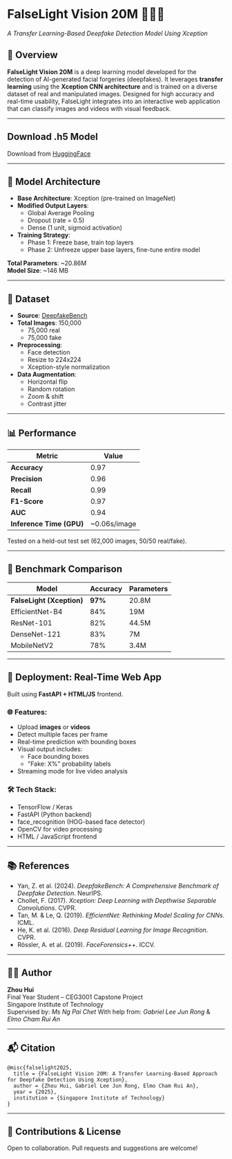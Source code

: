 # FalseLight Vision 20M 🕵️‍♂️🧠  
*A Transfer Learning-Based Deepfake Detection Model Using Xception*

## 📌 Overview

**FalseLight Vision 20M** is a deep learning model developed for the detection of AI-generated facial forgeries (deepfakes). It leverages **transfer learning** using the **Xception CNN architecture** and is trained on a diverse dataset of real and manipulated images. Designed for high accuracy and real-time usability, FalseLight integrates into an interactive web application that can classify images and videos with visual feedback.

---

## Download .h5 Model
Download from [HuggingFace](https://huggingface.co/nezuno177/FalseLight-Vision-20M/blob/main/FalseLight%20Vision%2020M.h5)

---

## 🧠 Model Architecture

- **Base Architecture**: Xception (pre-trained on ImageNet)
- **Modified Output Layers**:
  - Global Average Pooling
  - Dropout (rate = 0.5)
  - Dense (1 unit, sigmoid activation)
- **Training Strategy**:
  - Phase 1: Freeze base, train top layers
  - Phase 2: Unfreeze upper base layers, fine-tune entire model

**Total Parameters**: ~20.86M  
**Model Size**: ~146 MB

---

## 🧪 Dataset

- **Source**: [DeepfakeBench](https://github.com/DeepfakeBench)
- **Total Images**: 150,000 
  - 75,000 real  
  - 75,000 fake  
- **Preprocessing**:
  - Face detection
  - Resize to 224x224
  - Xception-style normalization
- **Data Augmentation**:
  - Horizontal flip
  - Random rotation
  - Zoom & shift
  - Contrast jitter

---

## 📊 Performance

| Metric           | Value     |
|------------------|-----------|
| **Accuracy**     | 0.97     |
| **Precision**    | 0.96     |
| **Recall**       | 0.99     |
| **F1-Score**     | 0.97     |
| **AUC**          | 0.94     |
| **Inference Time (GPU)** | ~0.06s/image |

Tested on a held-out test set (62,000 images, 50/50 real/fake).

---

## 🧪 Benchmark Comparison

| Model            | Accuracy | Parameters |
|------------------|----------|------------|
| **FalseLight (Xception)** | **97%**   | 20.8M      |
| EfficientNet-B4  | 84%      | 19M        |
| ResNet-101       | 82%      | 44.5M      |
| DenseNet-121     | 83%      | 7M         |
| MobileNetV2      | 78%      | 3.4M       |

---

## 🚀 Deployment: Real-Time Web App

Built using **FastAPI + HTML/JS** frontend.

### 🌐 Features:
- Upload **images** or **videos**
- Detect multiple faces per frame
- Real-time prediction with bounding boxes
- Visual output includes:
  - Face bounding boxes
  - "Fake: X%" probability labels
- Streaming mode for live video analysis

### 🛠 Tech Stack:
- TensorFlow / Keras
- FastAPI (Python backend)
- face_recognition (HOG-based face detector)
- OpenCV for video processing
- HTML / JavaScript frontend

---


## 📚 References

- Yan, Z. et al. (2024). *DeepfakeBench: A Comprehensive Benchmark of Deepfake Detection*. NeurIPS.
- Chollet, F. (2017). *Xception: Deep Learning with Depthwise Separable Convolutions*. CVPR.
- Tan, M. & Le, Q. (2019). *EfficientNet: Rethinking Model Scaling for CNNs*. ICML.
- He, K. et al. (2016). *Deep Residual Learning for Image Recognition*. CVPR.
- Rössler, A. et al. (2019). *FaceForensics++*. ICCV.

---

## 🧑‍💻 Author

**Zhou Hui**  
Final Year Student – CEG3001 Capstone Project  
Singapore Institute of Technology  
Supervised by: *Ms Ng Pai Chet*
With help from: *Gabriel Lee Jun Rong* & *Elmo Cham Rui An*

---

## 📬 Citation

```
@misc{falselight2025,
  title = {FalseLight Vision 20M: A Transfer Learning-Based Approach for Deepfake Detection Using Xception},
  author = {Zhou Hui, Gabriel Lee Jun Rong, Elmo Cham Rui An},
  year = {2025},
  institution = {Singapore Institute of Technology}
}
```

---

## 🤝 Contributions & License

Open to collaboration. Pull requests and suggestions are welcome!
